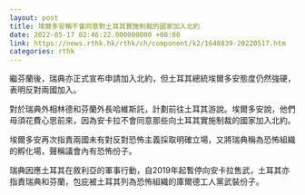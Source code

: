 ```yaml
---
layout: post
title: 埃爾多安稱不會同意對土耳其實施制裁的國家加入北約
date: 2022-05-17 02:46:22.000000000 +08:00
link: https://news.rthk.hk/rthk/ch/component/k2/1648839-20220517.htm
categories: rthk
---
```


繼芬蘭後，瑞典亦正式宣布申請加入北約，但土耳其總統埃爾多安態度仍然強硬，表明反對兩國加入。

對於瑞典外相林德和芬蘭外長哈維斯託，計劃前往土耳其游說。埃爾多安說，他們毋須花費心思前來，因為安卡拉不會同意那些向土耳其實施制裁的國家加入北約。

埃爾多安再次指責兩國未有對反對恐怖主義採取明確立場，又將瑞典稱為恐怖組織的孵化場，聲稱議會內有恐怖份子。

瑞典因應土耳其在敘利亞的軍事行動，自2019年起暫停向安卡拉售武，土耳其亦指責瑞典和芬蘭，包庇被土耳其列為恐怖組織的庫爾德工人黨武裝份子。
